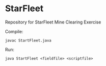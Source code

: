 # StarFleet
Repository for StarFleet Mine Clearing Exercise

Compile:

```
javac StartFleet.java
```

Run:

```
java StartFleet <fieldfile> <scriptfile>
```